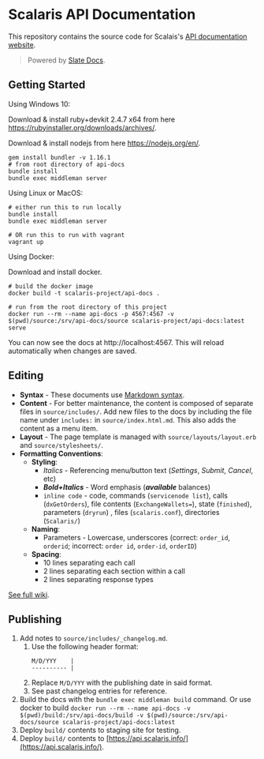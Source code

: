 # Scalaris API Documentation

This repository contains the source code for Scalais's [API documentation website](https://api.scalaris.info).

> Powered by [Slate Docs](https://github.com/lord/slate).




## Getting Started

Using Windows 10:

Download & install ruby+devkit 2.4.7 x64 from here https://rubyinstaller.org/downloads/archives/.

Download & install nodejs from here https://nodejs.org/en/.

```shell
gem install bundler -v 1.16.1
# from root directory of api-docs
bundle install
bundle exec middleman server
```

Using Linux or MacOS:

```shell
# either run this to run locally
bundle install
bundle exec middleman server

# OR run this to run with vagrant
vagrant up
```

Using Docker:

Download and install docker.

```shell
# build the docker image
docker build -t scalaris-project/api-docs .

# run from the root directory of this project
docker run --rm --name api-docs -p 4567:4567 -v $(pwd)/source:/srv/api-docs/source scalaris-project/api-docs:latest serve
```

You can now see the docs at http://localhost:4567. This will reload automatically when changes are saved.




## Editing

* __Syntax__ - These documents use [Markdown syntax](https://github.com/lord/slate/wiki/Markdown-Syntax).
* __Content__ - For better maintenance, the content is composed of separate files in `source/includes/`. Add new files to the docs by including the file name under `includes:` in `source/index.html.md`. This also adds the content as a menu item.
* __Layout__ - The page template is managed with `source/layouts/layout.erb` and `source/stylesheets/`.
* __Formatting Conventions__: 
	* __Styling__:
		* *Italics* - Referencing menu/button text (*Settings*, *Submit*, *Cancel*, etc)
		* __*Bold+Italics*__ - Word emphasis (__*available*__ balances)
		* `inline code` - code, commands (`servicenode list`), calls (`dxGetOrders`), file contents (`ExchangeWallets=`), state (`finished`), parameters (`dryrun`) , files (`scalaris.conf`), directories (`Scalaris/`)
	* __Naming__:
		* Parameters - Lowercase, underscores (correct: `order_id`, `orderid`; incorrect: `order id`, `order-id`, `orderID`)
	* __Spacing__:
		* 10 lines separating each call
		* 2 lines separating each section within a call
		* 2 lines separating response types

[See full wiki](https://github.com/lord/slate/wiki).




## Publishing

1. Add notes to `source/includes/_changelog.md`.
	1. Use the following header format:
		```
		M/D/YYY    |
		---------- |
		```
	1. Replace `M/D/YYY` with the publishing date in said format.
	1. See past changelog entries for reference.
1. Build the docs with the `bundle exec middleman build` command. Or use docker to build `docker run --rm --name api-docs -v $(pwd)/build:/srv/api-docs/build -v $(pwd)/source:/srv/api-docs/source scalaris-project/api-docs:latest`
1. Deploy `build/` contents to staging site for testing.
1. Deploy `build/` contents to [https://api.scalaris.info/](https://api.scalaris.info/).

